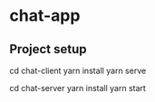 # chat-app

## Project setup
cd chat-client
yarn install
yarn serve

cd chat-server
yarn install
yarn start
